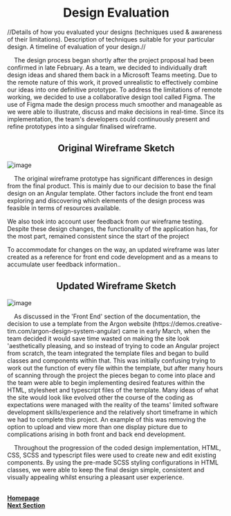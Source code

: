 <h1 align="center">Design Evaluation</h1>

//Details of how you evaluated your designs (techniques used & awareness of their limitations). Description of  techniques suitable for your particular design. A timeline of evaluation of your design.//

<p>&nbsp;&nbsp;&nbsp;&nbsp;The design process began shortly after the project proposal had been confirmed in late February. As a team, we decided to individually draft design ideas and shared them back in a Microsoft Teams meeting. Due to the remote nature of this work, it proved unrealistic to effectively combine our ideas into one definitive prototype. To address the limitations of remote working, we decided to use a collaborative design tool called Figma. The use of Figma made the design process much smoother and manageable as we were able to illustrate, discuss and make decisions in real-time. Since its implementation, the team's developers could continuously present and refine prototypes into a singular finalised wireframe.</p>

<h2 align="center">Original Wireframe Sketch</h2>
  
  ![image](https://user-images.githubusercontent.com/74371711/117008417-9bb74e00-ace2-11eb-91e3-0fdea60f757d.png)
  
<p>&nbsp;&nbsp;&nbsp;&nbsp;The original wireframe prototype has significant differences in design from the final product. This is mainly due to our decision to base the final design on an Angular template. Other factors include the front end team exploring and discovering which elements of the design process was feasible in terms of resources available.
 
We also took into account user feedback from our wireframe testing. Despite these design changes, the functionality of the application has, for the most part, remained consistent since the start of the project 

To accommodate for changes on the way, an updated wireframe was later created as a reference for front end code development and as a means to accumulate user feedback information..</p>

<h2 align="center">Updated Wireframe Sketch</h2>

![image](https://user-images.githubusercontent.com/74371711/117008729-ee910580-ace2-11eb-8355-0b66f0026af6.png)

<p>&nbsp;&nbsp;&nbsp;&nbsp;As discussed in the 'Front End' section of the documentation, the decision to use a template from the Argon website (https://demos.creative-tim.com/argon-design-system-angular) came in early March, when the team decided it would save time wasted on making the site look 'aesthetically pleasing, and so instead of trying to code an Angular project from scratch, the team integrated the template files and began to build classes and components within that. This was initially confusing trying to work out the function of every file within the template, but after many hours of scanning through the project the pieces began to come into place and the team were able to begin implementing desired features within the HTML, stylesheet and typescript files of the template. Many ideas of what the site would look like evolved other the course of the coding as expectations were managed with the reality of the teams' limited software development skills/experience and the relatively short timeframe in which we had to complete this project. An example of this was removing the option to upload and view more than one display picture due to complications arising in both front and back end development.</p>

<p>&nbsp;&nbsp;&nbsp;&nbsp;Throughout the progression of the coded design implementation, HTML, CSS, SCSS and typescript files were used to create new and edit existing components. By using the pre-made SCSS styling configurations in HTML classes, we were able to keep the final design simple, consistent and visually appealing whilst ensuring a pleasant user experience.</p>

<br>
<a href="https://github.com/JaiRanchod/Desk-10-Software-Engineering-Group-Project/tree/release">
<b>Homepage</b></a>
<br>
<a href="https://github.com/JaiRanchod/Desk-10-Software-Engineering-Group-Project/blob/release/Documentation/Unit%20and%20Functional%20Testing.md">
<b>Next Section</b></a>

